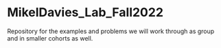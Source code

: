 # MikelDavies_Lab_Fall2022
Repository for the examples and problems we will work through as group and in smaller cohorts as well.
